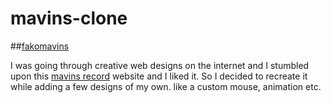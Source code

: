 # mavins-clone

##[fakomavins](https://fakomavins.netlify.app/)


I was going through creative web designs on the internet and I stumbled upon this [mavins record](https://mavinrecords.com/) website and I liked it. So I decided to recreate it while adding a few designs of my own. like a custom mouse, animation etc.


